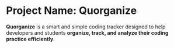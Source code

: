 # Project Name: Quorganize
**Quorganize** is a smart and simple coding tracker designed to help developers and students **organize, track, and analyze their coding practice efficiently**.